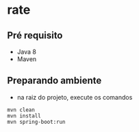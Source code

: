 # rate

## Pré requisito
- Java 8
- Maven

## Preparando ambiente
  
- na raiz do projeto, execute os comandos

```
mvn clean 
mvn install 
mvn spring-boot:run

```
